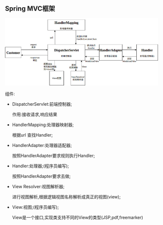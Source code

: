 ## Spring MVC框架

![Spring-MVC-frame](https://github.com/ccccqyc/BookDir/blob/master/Books/Spring/Image/Spring-MVC-frame.jpeg)

组件:

- DispatcherServlet:前端控制器;

  作用:接收请求,响应结果

- HandlerMapping:处理器映射器;

  根据url 查找Handler;

- HandlerAdapter:处理器适配器;

  按照HandlerAdapter要求规则执行Handler;

- Handler:处理器;(程序员编写);

  按照HandlerAdapter要求去做;

- View Resolver:视图解析器;

  进行视图解析,根据逻辑视图名称解析成真正的视图(view);

- View:视图;(程序员编写);

  View是一个接口,实现类支持不同的View的类型(JSP,pdf,freemarker)